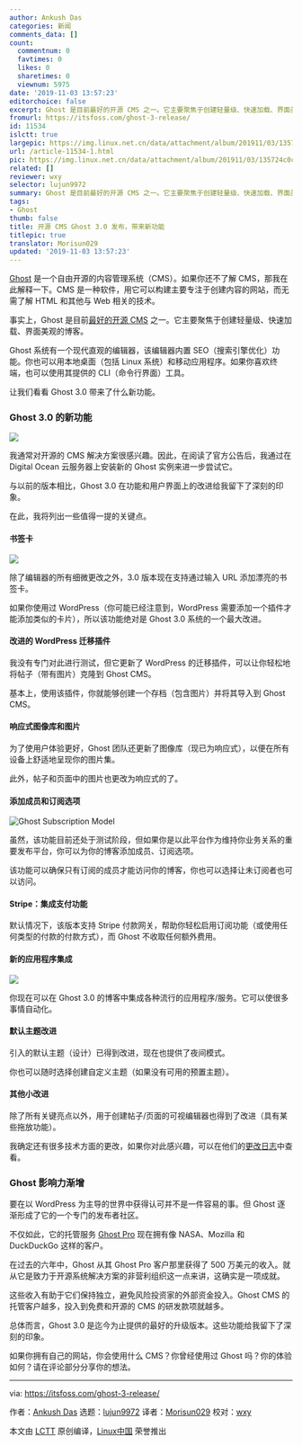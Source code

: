 ```yaml
---
author: Ankush Das
categories: 新闻
comments_data: []
count:
  commentnum: 0
  favtimes: 0
  likes: 0
  sharetimes: 0
  viewnum: 5975
date: '2019-11-03 13:57:23'
editorchoice: false
excerpt: Ghost 是目前最好的开源 CMS 之一。它主要聚焦于创建轻量级、快速加载、界面美观的博客。
fromurl: https://itsfoss.com/ghost-3-release/
id: 11534
islctt: true
largepic: https://img.linux.net.cn/data/attachment/album/201911/03/135724c0c8glrhf1dyzdd6.jpg
url: /article-11534-1.html
pic: https://img.linux.net.cn/data/attachment/album/201911/03/135724c0c8glrhf1dyzdd6.jpg.thumb.jpg
related: []
reviewer: wxy
selector: lujun9972
summary: Ghost 是目前最好的开源 CMS 之一。它主要聚焦于创建轻量级、快速加载、界面美观的博客。
tags:
- Ghost
thumb: false
title: 开源 CMS Ghost 3.0 发布，带来新功能
titlepic: true
translator: Morisun029
updated: '2019-11-03 13:57:23'
---
```


[Ghost](https://itsfoss.com/recommends/ghost/) 是一个自由开源的内容管理系统（CMS）。如果你还不了解 CMS，那我在此解释一下。CMS 是一种软件，用它可以构建主要专注于创建内容的网站，而无需了解 HTML 和其他与 Web 相关的技术。


事实上，Ghost 是目前[最好的开源 CMS](https://itsfoss.com/open-source-cms/) 之一。它主要聚焦于创建轻量级、快速加载、界面美观的博客。


Ghost 系统有一个现代直观的编辑器，该编辑器内置 SEO（搜索引擎优化）功能。你也可以用本地桌面（包括 Linux 系统）和移动应用程序。如果你喜欢终端，也可以使用其提供的 CLI（命令行界面）工具。


让我们看看 Ghost 3.0 带来了什么新功能。


### Ghost 3.0 的新功能


![](/data/attachment/album/201911/03/135724c0c8glrhf1dyzdd6.jpg)


我通常对开源的 CMS 解决方案很感兴趣。因此，在阅读了官方公告后，我通过在 Digital Ocean 云服务器上安装新的 Ghost 实例来进一步尝试它。


与以前的版本相比，Ghost 3.0 在功能和用户界面上的改进给我留下了深刻的印象。


在此，我将列出一些值得一提的关键点。


#### 书签卡


![](/data/attachment/album/201911/03/135726xj6tu0tsvwzmmmjw.png)


除了编辑器的所有细微更改之外，3.0 版本现在支持通过输入 URL 添加漂亮的书签卡。


如果你使用过 WordPress（你可能已经注意到，WordPress 需要添加一个插件才能添加类似的卡片），所以该功能绝对是 Ghost 3.0 系统的一个最大改进。


#### 改进的 WordPress 迁移插件


我没有专门对此进行测试，但它更新了 WordPress 的迁移插件，可以让你轻松地将帖子（带有图片）克隆到 Ghost CMS。


基本上，使用该插件，你就能够创建一个存档（包含图片）并将其导入到 Ghost CMS。


#### 响应式图像库和图片


为了使用户体验更好，Ghost 团队还更新了图像库（现已为响应式），以便在所有设备上舒适地呈现你的图片集。


此外，帖子和页面中的图片也更改为响应式的了。


#### 添加成员和订阅选项


![Ghost Subscription Model](/data/attachment/album/201911/03/135727kmwpokf5mjee9le5.jpg)


虽然，该功能目前还处于测试阶段，但如果你是以此平台作为维持你业务关系的重要发布平台，你可以为你的博客添加成员、订阅选项。


该功能可以确保只有订阅的成员才能访问你的博客，你也可以选择让未订阅者也可以访问。


#### Stripe：集成支付功能


默认情况下，该版本支持 Stripe 付款网关，帮助你轻松启用订阅功能（或使用任何类型的付款的付款方式），而 Ghost 不收取任何额外费用。


#### 新的应用程序集成


![](/data/attachment/album/201911/03/135730lx75nhl66n6z7hh8.jpg)


你现在可以在 Ghost 3.0 的博客中集成各种流行的应用程序/服务。它可以使很多事情自动化。


#### 默认主题改进


引入的默认主题（设计）已得到改进，现在也提供了夜间模式。


你也可以随时选择创建自定义主题（如果没有可用的预置主题）。


#### 其他小改进


除了所有关键亮点以外，用于创建帖子/页面的可视编辑器也得到了改进（具有某些拖放功能）。


我确定还有很多技术方面的更改，如果你对此感兴趣，可以在他们的[更改日志](https://ghost.org/faq/upgrades/)中查看。


### Ghost 影响力渐增


要在以 WordPress 为主导的世界中获得认可并不是一件容易的事。但 Ghost 逐渐形成了它的一个专门的发布者社区。


不仅如此，它的托管服务 [Ghost Pro](https://itsfoss.com/recommends/ghost-pro/) 现在拥有像 NASA、Mozilla 和 DuckDuckGo 这样的客户。


在过去的六年中，Ghost 从其 Ghost Pro 客户那里获得了 500 万美元的收入。就从它是致力于开源系统解决方案的非营利组织这一点来讲，这确实是一项成就。


这些收入有助于它们保持独立，避免风险投资家的外部资金投入。Ghost CMS 的托管客户越多，投入到免费和开源的 CMS 的研发款项就越多。


总体而言，Ghost 3.0 是迄今为止提供的最好的升级版本。这些功能给我留下了深刻的印象。


如果你拥有自己的网站，你会使用什么 CMS？你曾经使用过 Ghost 吗？你的体验如何？请在评论部分分享你的想法。




---


via: <https://itsfoss.com/ghost-3-release/>


作者：[Ankush Das](https://itsfoss.com/author/ankush/) 选题：[lujun9972](https://github.com/lujun9972) 译者：[Morisun029](https://github.com/Morisun029) 校对：[wxy](https://github.com/wxy)


本文由 [LCTT](https://github.com/LCTT/TranslateProject) 原创编译，[Linux中国](https://linux.cn/) 荣誉推出